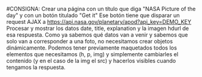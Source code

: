 #CONSIGNA:
Crear una página con un título que diga "NASA Picture of the day" y con un botón titulado "Get it"
Ese botón tiene que disparar un request AJAX a https://api.nasa.gov/planetary/apod?api_key=DEMO_KEY
Procesar y mostrar los datos date, title, explanation y la imagen hdurl de esa respuesta. Como ya sabemos qué datos van a venir y sabemos que solo van a corresponder a una foto, no necesitamos crear objetos dinámicamente. Podemos tener previamente maquetados todos los elementos que necesitamos (h, p, img) y simplemente cambiarles el contenido (y en el caso de la img el src) y hacerlos visibles cuando tengamos la respuesta.
